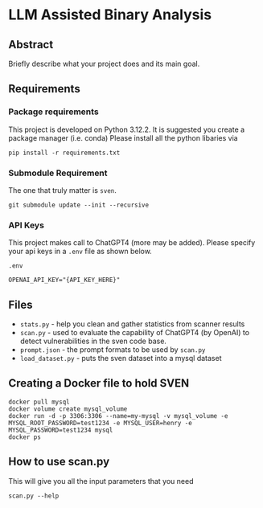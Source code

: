 # LLM Assisted Binary Analysis


## Abstract
Briefly describe what your project does and its main goal.

## Requirements

### Package requirements
This project is developed on Python 3.12.2. 
It is suggested you create a package manager (i.e. conda)
Please install all the python libaries via
```
pip install -r requirements.txt
```

### Submodule Requirement
The one that truly matter is `sven`.
```
git submodule update --init --recursive 
```

### API Keys
This project makes call to ChatGPT4 (more may be added). Please specify your api keys in a `.env` file as shown below.

`.env`
```
OPENAI_API_KEY="{API_KEY_HERE}"
```

## Files
- `stats.py` - help you clean and gather statistics from scanner results
- `scan.py` - used to evaluate the capability of ChatGPT4 (by OpenAI) to detect vulnerabilities in the sven code base.
- `prompt.json` - the prompt formats to be used by `scan.py`
- `load_dataset.py` - puts the sven dataset into a mysql dataset

## Creating a Docker file to hold SVEN
```
docker pull mysql
docker volume create mysql_volume
docker run -d -p 3306:3306 --name=my-mysql -v mysql_volume -e MYSQL_ROOT_PASSWORD=test1234 -e MYSQL_USER=henry -e MYSQL_PASSWORD=test1234 mysql
docker ps
```


## How to use scan.py

This will give you all the input parameters that you need
```
scan.py --help
```



